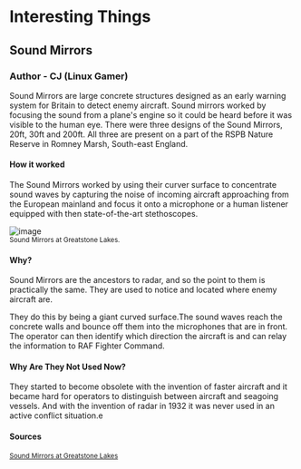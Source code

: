 # Interesting Things

## Sound Mirrors

### Author - CJ (Linux Gamer)

Sound Mirrors are large concrete structures designed as an early warning system for Britain to detect enemy aircraft.
Sound mirrors worked by focusing the sound from a plane's engine so it could be heard before it was visible to the human eye. 
There were three designs of the Sound Mirrors, 20ft, 30ft and 200ft. All three are present on a part of the RSPB Nature Reserve in Romney Marsh, South-east England.

#### How it worked

The Sound Mirrors worked by using their curver surface to concentrate sound waves by capturing the noise of incoming aircraft approaching from the European mainland and focus it onto a microphone or a human listener equipped with then state-of-the-art stethoscopes.

![image](https://romneymarshhistory.com/assets/fileman/Uploads/History/buildings/Sound%20Mirrors/Sound_MIrrors_2021_Gillson.jpg)
<br>
<sup>Sound Mirrors at Greatstone Lakes.</sup>

#### Why?

Sound Mirrors are the ancestors to radar, and so the point to them is practically the same. They are used to notice and located where enemy aircraft are.

They do this by being a giant curved surface.The sound waves reach the concrete walls and bounce off them into the microphones that are in front. The operator can then identify which direction the aircraft is and can relay the information to RAF Fighter Command.

#### Why Are They Not Used Now?

They started to become obsolete with the invention of faster aircraft and it became hard for operators to distinguish between aircraft and seagoing vessels. And with the invention of radar in 1932 it was never used in an active conflict situation.e





#### Sources

<sub>[Sound Mirrors at Greatstone Lakes](https://romneymarshhistory.com/assets/fileman/Uploads/History/buildings/Sound%20Mirrors/Sound_MIrrors_2021_Gillson.jpg)</sub>
